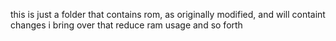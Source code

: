 this is just a folder that contains rom, as originally modified, 
and will containt changes i bring over that reduce ram usage and so forth

